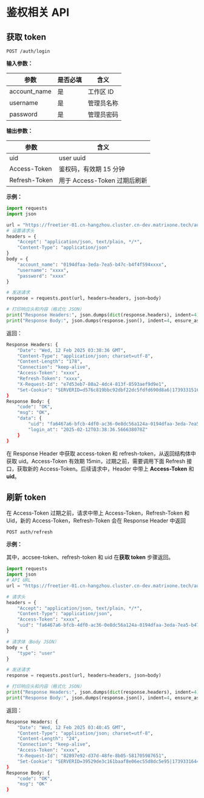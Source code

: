 # 鉴权相关 API

## 获取 token

```
POST /auth/login
```

**输入参数：**
  
|  参数             | 是否必填 |含义|
|  --------------- | ------- |----  |
| account_name     | 是      | 工作区 ID |
| username         | 是      | 管理员名称 |
| password         | 是      | 管理员密码 |

**输出参数：**
  
|  参数             | 含义 |
|  --------------- | ----  |
| uid              | user uuid      |
| Access-Token     | 鉴权码，有效期 15 分钟     |
| Refresh-Token    | 用于 Access-Token 过期后刷新    |

**示例：**

```python
import requests
import json

url = "https://freetier-01.cn-hangzhou.cluster.cn-dev.matrixone.tech/auth/login"
# 设置请求头
headers = {
    "Accept": "application/json, text/plain, */*",
    "Content-Type": "application/json"
}
body = {
    "account_name": "0194dfaa-3eda-7ea5-b47c-b4f4f594xxxx",
    "username": "xxxx",
    "password": "xxxx"
}

# 发送请求
response = requests.post(url, headers=headers, json=body)

# 打印响应头和内容（格式化 JSON）
print("Response Headers:", json.dumps(dict(response.headers), indent=4))
print("Response Body:", json.dumps(response.json(), indent=4, ensure_ascii=False))
```

返回：

```bash
Response Headers: {
    "Date": "Wed, 12 Feb 2025 03:38:36 GMT",
    "Content-Type": "application/json; charset=utf-8",
    "Content-Length": "178",
    "Connection": "keep-alive",
    "Access-Token": "xxxx",
    "Refresh-Token": "xxxx",
    "X-Request-Id": "e7d53eb7-80a2-4dc4-813f-8593aef9d9e1",
    "Set-Cookie": "SERVERID=d576c819bbc92dbf22dc5fdfd690d8a6|1739331516|1739331516;Path=/"
}
Response Body: {
    "code": "OK",
    "msg": "OK",
    "data": {
        "uid": "fa6467a6-bfcb-4df0-ac36-0e8dc56a124a-0194dfaa-3eda-7ea5-b47c-b4f4f594xxxx:admin:accountadmin",
        "login_at": "2025-02-12T03:38:36.566638078Z"
    }
}
```

在 Response Header 中获取 access-token 和 refresh-token，从返回结构体中获取 uid。Access-Token 有效期 15min，过期之前，需要调用下面 Refresh 接口，获取新的 Access-Token。后续请求中，Header 中带上 **Access-Token** 和 **uid**。

## 刷新 token

在 Access-Token 过期之前，请求中带上 Access-Token，Refresh-Token 和 Uid，新的 Access-Token，Refresh-Token 会在 Response Header 中返回

```
POST auth/refresh
```

**示例：**

其中，accsee-token、refresh-token 和 uid 在**获取 token** 步骤返回。

```python
import requests
import json
# API URL
url = "https://freetier-01.cn-hangzhou.cluster.cn-dev.matrixone.tech/auth/refresh"

# 请求头
headers = {
    "Accept": "application/json, text/plain, */*",
    "Content-Type": "application/json",
    "Access-Token": "xxxx",
    "uid": "fa6467a6-bfcb-4df0-ac36-0e8dc56a124a-0194dfaa-3eda-7ea5-b47c-b4f4f594xxxx:admin:accountadmin"
}

# 请求体（Body JSON）
body = {
    "type": "user"
}

# 发送请求
response = requests.post(url, headers=headers, json=body)

# 打印响应头和内容（格式化 JSON）
print("Response Headers:", json.dumps(dict(response.headers), indent=4))
print("Response Body:", json.dumps(response.json(), indent=4, ensure_ascii=False))
```

返回：

```bash
Response Headers: {
    "Date": "Wed, 12 Feb 2025 03:40:45 GMT",
    "Content-Type": "application/json; charset=utf-8",
    "Content-Length": "24",
    "Connection": "keep-alive",
    "Access-Token": "xxxx",
    "X-Request-Id": "82897e92-d37d-48fe-8b05-581705987651",
    "Set-Cookie": "SERVERID=39529de3c161baaf8e06ec55d8dc5e95|1739331644|1739331644;Path=/"
}
Response Body: {
    "code": "OK",
    "msg": "OK"
}
```
